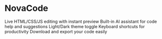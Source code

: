 # NovaCode
 Live HTML/CSS/JS editing with instant preview  Built-in AI assistant for code help and suggestions  Light/Dark theme toggle  Keyboard shortcuts for productivity  Download and export your code easily
